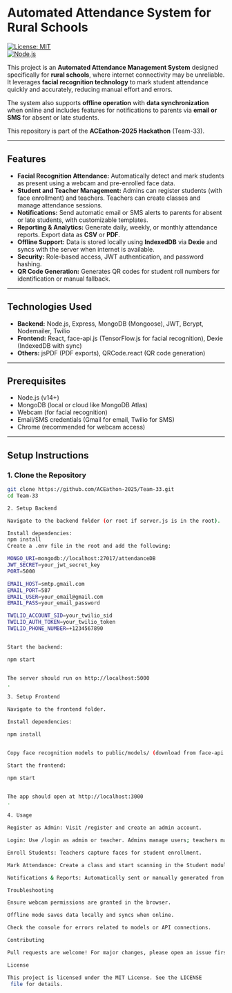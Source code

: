 # Automated Attendance System for Rural Schools

[![License: MIT](https://img.shields.io/badge/License-MIT-yellow.svg)](https://opensource.org/licenses/MIT)  
[![Node.js](https://img.shields.io/badge/Node.js-v14%2B-green)](https://nodejs.org/)

This project is an **Automated Attendance Management System** designed specifically for **rural schools**, where internet connectivity may be unreliable. It leverages **facial recognition technology** to mark student attendance quickly and accurately, reducing manual effort and errors.  

The system also supports **offline operation** with **data synchronization** when online and includes features for notifications to parents via **email or SMS** for absent or late students.  

This repository is part of the **ACEathon-2025 Hackathon** (Team-33).

---

## Features

- **Facial Recognition Attendance:** Automatically detect and mark students as present using a webcam and pre-enrolled face data.  
- **Student and Teacher Management:** Admins can register students (with face enrollment) and teachers. Teachers can create classes and manage attendance sessions.  
- **Notifications:** Send automatic email or SMS alerts to parents for absent or late students, with customizable templates.  
- **Reporting & Analytics:** Generate daily, weekly, or monthly attendance reports. Export data as **CSV** or **PDF**.  
- **Offline Support:** Data is stored locally using **IndexedDB** via **Dexie** and syncs with the server when internet is available.  
- **Security:** Role-based access, JWT authentication, and password hashing.  
- **QR Code Generation:** Generates QR codes for student roll numbers for identification or manual fallback.  

---

## Technologies Used

- **Backend:** Node.js, Express, MongoDB (Mongoose), JWT, Bcrypt, Nodemailer, Twilio  
- **Frontend:** React, face-api.js (TensorFlow.js for facial recognition), Dexie (IndexedDB with sync)  
- **Others:** jsPDF (PDF exports), QRCode.react (QR code generation)  

---

## Prerequisites

- Node.js (v14+)  
- MongoDB (local or cloud like MongoDB Atlas)  
- Webcam (for facial recognition)  
- Email/SMS credentials (Gmail for email, Twilio for SMS)  
- Chrome (recommended for webcam access)  

---

## Setup Instructions

### 1. Clone the Repository
```bash
git clone https://github.com/ACEathon-2025/Team-33.git
cd Team-33

2. Setup Backend

Navigate to the backend folder (or root if server.js is in the root).

Install dependencies:
npm install
Create a .env file in the root and add the following:

MONGO_URI=mongodb://localhost:27017/attendanceDB
JWT_SECRET=your_jwt_secret_key
PORT=5000

EMAIL_HOST=smtp.gmail.com
EMAIL_PORT=587
EMAIL_USER=your_email@gmail.com
EMAIL_PASS=your_email_password

TWILIO_ACCOUNT_SID=your_twilio_sid
TWILIO_AUTH_TOKEN=your_twilio_token
TWILIO_PHONE_NUMBER=+1234567890


Start the backend:

npm start


The server should run on http://localhost:5000
.

3. Setup Frontend

Navigate to the frontend folder.

Install dependencies:

npm install


Copy face recognition models to public/models/ (download from face-api.js).

Start the frontend:

npm start


The app should open at http://localhost:3000
.

4. Usage

Register as Admin: Visit /register and create an admin account.

Login: Use /login as admin or teacher. Admins manage users; teachers manage attendance.

Enroll Students: Teachers capture faces for student enrollment.

Mark Attendance: Create a class and start scanning in the Student module.

Notifications & Reports: Automatically sent or manually generated from the Teacher panel.

Troubleshooting

Ensure webcam permissions are granted in the browser.

Offline mode saves data locally and syncs when online.

Check the console for errors related to models or API connections.

Contributing

Pull requests are welcome! For major changes, please open an issue first.

License

This project is licensed under the MIT License. See the LICENSE
 file for details.


